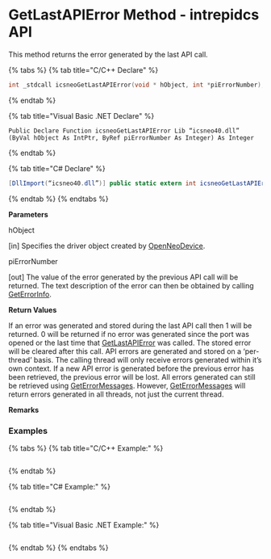 # GetLastAPIError Method - intrepidcs API

This method returns the error generated by the last API call.

{% tabs %}
{% tab title="C/C++ Declare" %}
```cpp
int _stdcall icsneoGetLastAPIError(void * hObject, int *piErrorNumber);
```
{% endtab %}

{% tab title="Visual Basic .NET Declare" %}
```vbnet
Public Declare Function icsneoGetLastAPIError Lib “icsneo40.dll” (ByVal hObject As IntPtr, ByRef piErrorNumber As Integer) As Integer
```
{% endtab %}

{% tab title="C# Declare" %}
```csharp
[DllImport(“icsneo40.dll”)] public static extern int icsneoGetLastAPIError(IntPtr hObject, ref int piErrorNumber);
```
{% endtab %}
{% endtabs %}

**Parameters**

hObject

\[in] Specifies the driver object created by [OpenNeoDevice](../basic-functions-overview-intrepidcs-api/openneodevice-method-intrepidcs-api.md).

piErrorNumber

\[out] The value of the error generated by the previous API call will be returned. The text description of the error can then be obtained by calling [GetErrorInfo](geterrorinfo-method-intrepidcs-api.md).

**Return Values**

If an error was generated and stored during the last API call then 1 will be returned. 0 will be returned if no error was generated since the port was opened or the last time that [GetLastAPIError](getlastapierror-method-intrepidcs-api.md) was called. The stored error will be cleared after this call. API errors are generated and stored on a ‘per-thread’ basis. The calling thread will only receive errors generated within it’s own context. If a new API error is generated before the previous error has been retrieved, the previous error will be lost. All errors generated can still be retrieved using [GetErrorMessages](geterrormessages-method-intrepidcs-api.md). However, [GetErrorMessages](geterrormessages-method-intrepidcs-api.md) will return errors generated in all threads, not just the current thread.

**Remarks**

### Examples

{% tabs %}
{% tab title="C/C++ Example:" %}
```
```
{% endtab %}

{% tab title="C# Example:" %}
```
```
{% endtab %}

{% tab title="Visual Basic .NET Example:" %}
```
```
{% endtab %}
{% endtabs %}
